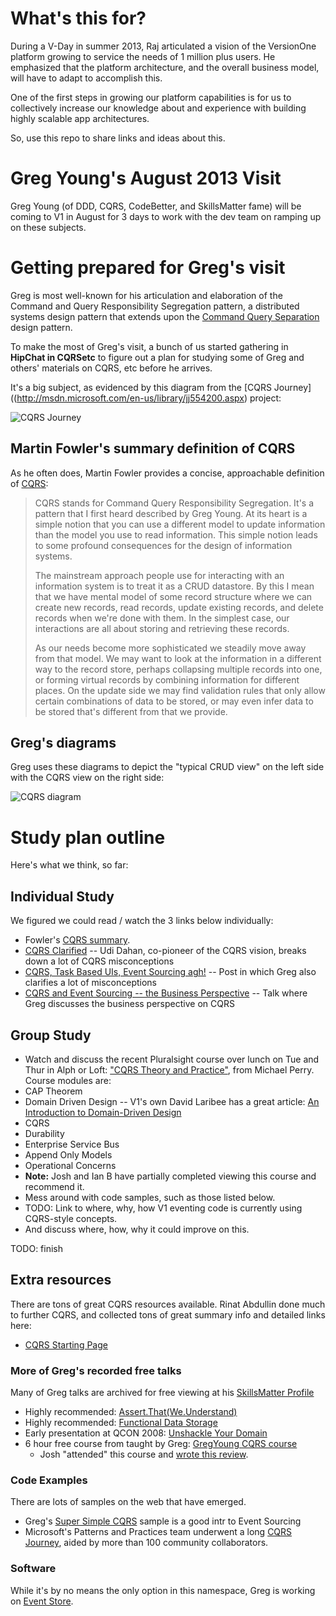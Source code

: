 # What's this for?

During a V-Day in summer 2013, Raj articulated a vision of the VersionOne platform growing to service the needs of 1 million plus users. He emphasized that the platform architecture, and the overall business model, will have to adapt to accomplish this.

One of the first steps in growing our platform capabilities is for us to collectively increase our knowledge about and experience with building highly scalable app architectures.

So, use this repo to share links and ideas about this.

# Greg Young's August 2013 Visit

Greg Young (of DDD, CQRS, CodeBetter, and SkillsMatter fame) will be coming to V1 in August for 3 days to work with the dev team 
on ramping up on these subjects.

# Getting prepared for Greg's visit

Greg is most well-known for his articulation and elaboration of the Command and Query Responsibility Segregation pattern,
a distributed systems design pattern that extends upon the 
[Command Query Separation](http://en.wikipedia.org/wiki/Command%E2%80%93query_separation) design pattern.

To make the most of Greg's visit, a bunch of us started gathering in **HipChat in CQRSetc** to figure out a plan for 
studying some of Greg and others' materials on CQRS, etc before he arrives.

It's a big subject, as evidenced by this diagram from the [CQRS Journey]((http://msdn.microsoft.com/en-us/library/jj554200.aspx) 
project: 

![CQRS Journey](http://i.msdn.microsoft.com/dynimg/IC610297.png)

## Martin Fowler's summary definition of CQRS

As he often does, Martin Fowler provides a concise, approachable definition of [CQRS](http://martinfowler.com/bliki/CQRS.html):

> CQRS stands for Command Query Responsibility Segregation. It's a pattern that I first heard described by Greg Young. At its heart is a simple notion that you can use a different model to update information than the model you use to read information. This simple notion leads to some profound consequences for the design of information systems.
>
>The mainstream approach people use for interacting with an information system is to treat it as a CRUD datastore. By this I mean that we have mental model of some record structure where we can create new records, read records, update existing records, and delete records when we're done with them. In the simplest case, our interactions are all about storing and retrieving these records.
>
>As our needs become more sophisticated we steadily move away from that model. We may want to look at the information in a different way to the record store, perhaps collapsing multiple records into one, or forming virtual records by combining information for different places. On the update side we may find validation rules that only allow certain combinations of data to be stored, or may even infer data to be stored that's different from that we provide.

## Greg's diagrams

Greg uses these diagrams to depict the "typical CRUD view" on the left side with the CQRS view on the right side:

![CQRS diagram](http://lh3.ggpht.com/_iiRWyargx_M/TIM29FWLpKI/AAAAAAAAAEU/2mBZbTcCXDw/image_thumb1.png?imgmax=1200)

# Study plan outline

Here's what we think, so far:

## Individual Study

We figured we could read / watch the 3 links below individually:

* Fowler's [CQRS summary](http://martinfowler.com/bliki/CQRS.html).
* [CQRS Clarified](http://www.udidahan.com/2009/12/09/clarified-cqrs/) -- Udi Dahan, co-pioneer of the CQRS vision, breaks down a lot of CQRS misconceptions
* [CQRS, Task Based UIs, Event Sourcing agh!](http://codebetter.com/gregyoung/2010/02/16/cqrs-task-based-uis-event-sourcing-agh/) -- Post in which Greg also clarifies a lot of misconceptions
* [CQRS and Event Sourcing -- the Business Perspective](http://skillsmatter.com/podcast/home/greg-young-cqrs-event-sourcing-the-business-perspective) -- Talk where Greg discusses the business perspective on CQRS

## Group Study

* Watch and discuss the recent Pluralsight course over lunch on Tue and Thur in Alph or Loft: ["CQRS Theory and Practice"](http://pluralsight.com/training/Courses/TableOfContents/cqrs-theory-practice), 
from Michael Perry. Course modules are:
 * CAP Theorem
 * Domain Driven Design -- V1's own David Laribee has a great article: [An Introduction to Domain-Driven Design](http://msdn.microsoft.com/en-us/magazine/dd419654.aspx)
 * CQRS
 * Durability
 * Enterprise Service Bus
 * Append Only Models
 * Operational Concerns
 * **Note:** Josh and Ian B have partially completed viewing this course and recommend it.
* Mess around with code samples, such as those listed below.
* TODO: Link to where, why, how V1 eventing code is currently using CQRS-style concepts.
 * And discuss where, how, why it could improve on this.

TODO: finish

## Extra resources

There are tons of great CQRS resources available. Rinat Abdullin done much to further CQRS, and collected tons of great summary info and detailed links here:

* [CQRS Starting Page](http://abdullin.com/cqrs/)

### More of Greg's recorded free talks

Many of Greg talks are archived for free viewing at his [SkillsMatter Profile](http://skillsmatter.com/expert/home/greg-young)


* Highly recommended: [Assert.That(We.Understand)](http://skillsmatter.com/podcast/home/talk-from-greg-young)
* Highly recommended: [Functional Data Storage](http://skillsmatter.com/podcast/home/greg-young)
* Early presentation at QCON 2008: [Unshackle Your Domain](http://www.infoq.com/presentations/greg-young-unshackle-qcon08)
* 6 hour free course from taught by Greg: [GregYoung CQRS course](http://www.youtube.com/watch?v=whCk1Q87_ZI)
  * Josh "attended" this course and [wrote this review](http://agilefromthegroundup.blogspot.com/2010/09/retrospective-of-greg-youngs-final-cqrs.html). 

### Code Examples

There are lots of samples on the web that have emerged.

* Greg's [Super Simple CQRS](https://github.com/gregoryyoung/m-r) sample is a good intr to Event Sourcing
* Microsoft's Patterns and Practices team underwent a long [CQRS Journey](http://msdn.microsoft.com/en-us/library/jj554200.aspx), aided by more than 100 community collaborators.

### Software

While it's by no means the only option in this namespace, Greg is working on [Event Store](http://www.GetEventStore.com).
